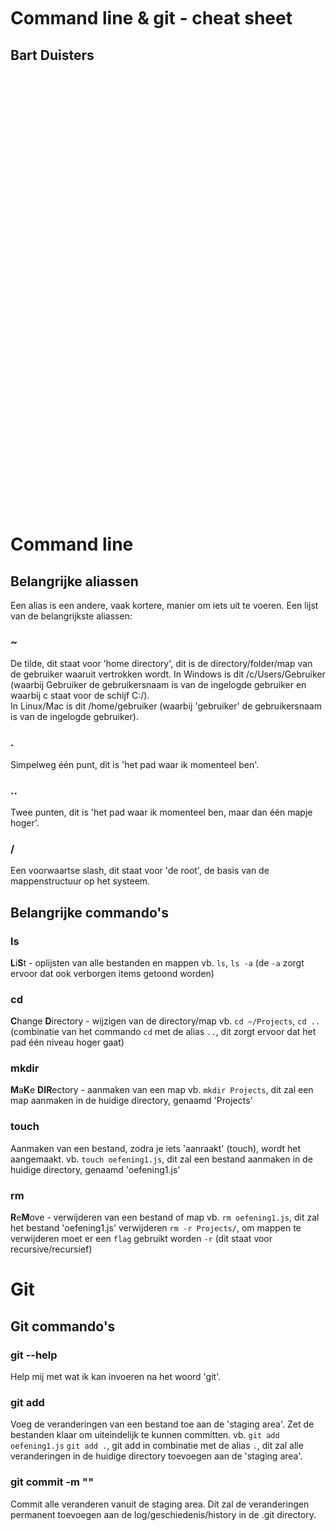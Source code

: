 <br/>
<br/>
<br/>
<br/>
<br/>
<br/>
<br/>
<br/>
<br/>
<br/>
<br/>

# Command line & git - cheat sheet

## Bart Duisters

<br/>
<br/>
<br/>
<br/>
<br/>
<br/>
<br/>
<br/>
<br/>
<br/>
<br/>
<br/>
<br/>
<br/>
<br/>
<br/>
<br/>
<br/>
<br/>
<br/>
<br/>
<br/>
<br/>
<br/>
<br/>
<br/>
<br/>
<br/>
<br/>
<br/>
<br/>
<br/>
<br/>
<br/>
<br/>
<br/>
<br/>
<br/>
<br/>
<br/>
<br/>

# Command line

##  Belangrijke aliassen

Een alias is een andere, vaak kortere, manier om iets uit te voeren. Een lijst van de belangrijkste aliassen:

### ~
De tilde, dit staat voor 'home directory', dit is de directory/folder/map van de gebruiker waaruit vertrokken wordt.
In Windows is dit /c/Users/Gebruiker (waarbij Gebruiker de gebruikersnaam is van de ingelogde gebruiker en waarbij c staat voor de schijf C:/).  
In Linux/Mac is dit /home/gebruiker (waarbij 'gebruiker' de gebruikersnaam is van de ingelogde gebruiker).
        
### .
Simpelweg één punt, dit is 'het pad waar ik momenteel ben'.
        
### ..
Twee punten, dit is 'het pad waar ik momenteel ben, maar dan één mapje hoger'.

### /
Een voorwaartse slash, dit staat voor 'de root', de basis van de mappenstructuur op het systeem.

## Belangrijke commando's

### ls
**L**i**S**t - oplijsten van alle bestanden en mappen
    vb. ```ls```, ```ls -a``` (de ```-a``` zorgt ervoor dat ook verborgen items getoond worden)
    
### cd
**C**hange **D**irectory - wijzigen van de directory/map
    vb. ```cd ~/Projects```, ```cd ..``` (combinatie van het commando ```cd``` met de alias ```..```, dit zorgt ervoor dat het pad één niveau hoger gaat)

### mkdir
**M**a**K**e **DIR**ectory - aanmaken van een map
    vb. ```mkdir Projects```, dit zal een map aanmaken in de huidige directory, genaamd 'Projects'
    
### touch
Aanmaken van een bestand, zodra je iets 'aanraakt' (touch), wordt het aangemaakt.
    vb. ```touch oefening1.js```, dit zal een bestand aanmaken in de huidige directory, genaamd 'oefening1.js'

### rm
**R**e**M**ove - verwijderen van een bestand of map
    vb. ```rm oefening1.js```, dit zal het bestand 'oefening1.js' verwijderen
           ```rm -r Projects/```, om mappen te verwijderen moet er een `flag` gebruikt worden `-r` (dit staat voor recursive/recursief)

# Git

## Git commando's

### git --help
Help mij met wat ik kan invoeren na het woord 'git'.

### git add <bestandsnaam>
Voeg de veranderingen van een bestand toe aan de 'staging area'. Zet de bestanden klaar om uiteindelijk te kunnen committen.
    vb. ```git add oefening1.js```
          ```git add .```, git add in combinatie met de alias `.`, dit zal alle veranderingen in de huidige directory toevoegen aan de 'staging area'.

### git commit -m "<bericht>"
Commit alle veranderen vanuit de staging area. Dit zal de veranderingen permanent toevoegen aan de log/geschiedenis/history in de .git directory.
